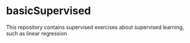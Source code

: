 # basicSupervised
This repository contains supervised exercises about supervised learning, such as linear regression
